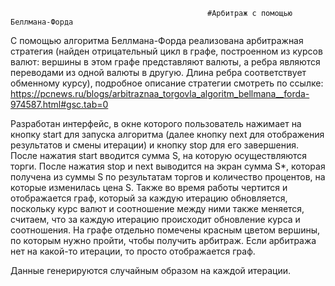                                                 #Арбитраж с помощью Беллмана-Форда

С помощью алгоритма Беллмана-Форда реализована арбитражная стратегия (найден отрицательный цикл в графе, построенном из курсов
валют: вершины в этом графе представляют валюты, а ребра являются переводами из одной валюты в другую. Длина ребра соответствует
обменному курсу), подробное описание стратегии смотреть
по ссылке: https://pcnews.ru/blogs/arbitraznaa_torgovla_algoritm_bellmana__forda-974587.html#gsc.tab=0

Разработан интерфейс, в окне которого пользователь нажимает на кнопку start для запуска алгоритма (далее кнопку next для отображения результатов и смены итерации) и кнопку stop для его завершения.
После нажатия start вводится сумма S, на которую осуществляются торги. После нажатия stop и next выводится на экран сумма S*,
которая получена из суммы S по результатам торгов и количество процентов, на которые изменилась цена S. Также во время работы
чертится и отображается граф, который за каждую итерацию обновляется, поскольку курс валют и соотношение между ними также меняется,
считаем, что за каждую итерацию происходит обновление курса и соотношения. На графе отдельно помечены красным цветом вершины,
по которым нужно пройти, чтобы получить арбитраж. Если арбитража нет на какой-то итерации, то просто отображается граф.

Данные генерируются случайным образом на каждой итерации.
